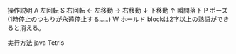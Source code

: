 操作説明
A 左回転
S 右回転
← 左移動
→ 右移動
↓ 下移動
↑ 瞬間落下
P ポーズ(1時停止のつもりが永遠停止する。。。)
W ホールド
blockは2字以上の熟語ができると消える。

実行方法
java Tetris

